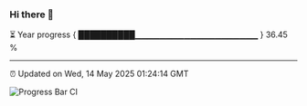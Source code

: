 ### Hi there 👋

⏳ Year progress { ██████████▁▁▁▁▁▁▁▁▁▁▁▁▁▁▁▁▁▁▁▁ } 36.45 %

---

⏰ Updated on Wed, 14 May 2025 01:24:14 GMT

![Progress Bar CI](https://github.com/JuvenileQ/Progress-Bar-CI/workflows/main/badge.svg)
